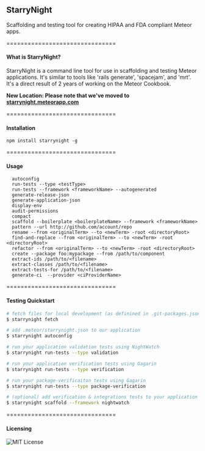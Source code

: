 ## StarryNight

Scaffolding and testing tool for creating HIPAA and FDA compliant Meteor apps.  

===============================
#### What is StarryNight?  

StarryNight is a command line tool for use in scaffolding and testing Meteor applications. It's similar to tools like 'rails generate', 'spacejam', and 'mrt'. It's a direct result of 2 years of working on the Meteor Cookbook.

**New Location:  Please note that we've moved to [starrynight.meteorapp.com](starrynight.meteorapp.com)**

===============================
#### Installation  

````
npm install starrynight -g
````

===============================
#### Usage  

````
  autoconfig
  run-tests --type <testType>
  run-tests --framework <frameworkName> --autogenerated
  generate-release-json
  generate-application-json
  display-env
  audit-permissions
  compact
  scaffold --boilerplate <boilerplateName> --framework <frameworkName>
  pattern --url http://github.com/account/repo
  rename --from <originalTerm> --to <newTerm> -root <directoryRoot>
  find-and-replace --from <originalTerm> --to <newTerm> -root <directoryRoot>
  refactor --from <originalTerm> --to <newTerm> -root <directoryRoot>
  create --package foo:mypackage --from /path/to/component
  extract-ids /path/to/<filename>
  extract-classes /path/to/<filename>
  extract-tests-for /path/to/<filename>
  generate-ci  --provider <ciProviderName>
````

===============================
#### Testing Quickstart  

````sh
# fetch files for local development (as definined in .git-packages.json)
$ starrynight fetch

# add .meteor/starrynight.json to our application
$ starrynight autoconfig

# run your application validation tests using NightWatch
$ starrynight run-tests --type validation

# run your application verification tests using Gagarin
$ starrynight run-tests --type verification

# run your package-verificaiton tests using Gagarin
$ starrynight run-tests --type package-verification

# (optional) add verification & integrations tests to your application
$ starrynight scaffold --framework nightwatch

````


===============================
#### Licensing

![MIT License](https://img.shields.io/badge/license-MIT-blue.svg)
